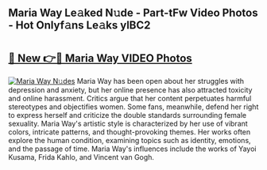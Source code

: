 ## Maria Way Le𝚊ked N𝚞de - Part-tFw Video Photos - Hot Onlyf𝚊ns Le𝚊ks ylBC2

# <h2><a href="http://ac54499.deff.icu/?id=Maria+Way">🔗 New 👉🔴 Maria Way VIDEO Photos</a></h2>

[![Maria Way N𝚞des](https://i.imgur.com/rIISA9y.gif)](http://ac54499.deff.icu/?id=Maria+Way)
Maria Way has been open about her struggles with depression and anxiety, but her online presence has also attracted toxicity and online harassment. Critics argue that her content perpetuates harmful stereotypes and objectifies women. Some fans, meanwhile, defend her right to express herself and criticize the double standards surrounding female sexuality. Maria Way's artistic style is characterized by her use of vibrant colors, intricate patterns, and thought-provoking themes. Her works often explore the human condition, examining topics such as identity, emotions, and the passage of time. Maria Way's influences include the works of Yayoi Kusama, Frida Kahlo, and Vincent van Gogh.
